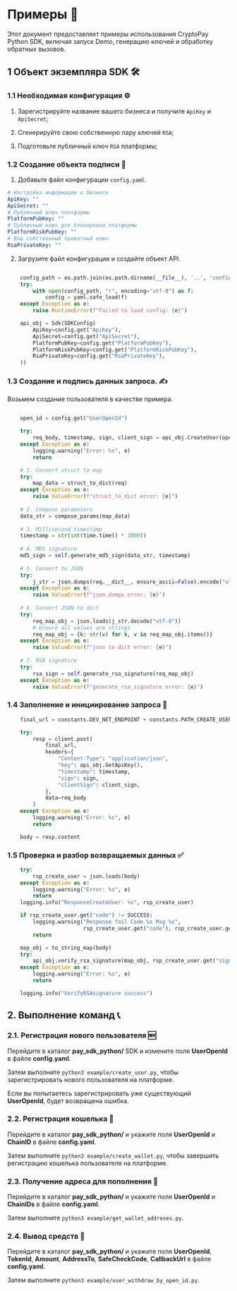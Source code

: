 # Примеры 📝

Этот документ предоставляет примеры использования CryptoPay Python SDK, включая запуск Demo, генерацию ключей и обработку обратных вызовов.

## 1 Объект экземпляра SDK 🛠️

### 1.1 Необходимая конфигурация ⚙️

1. Зарегистрируйте название вашего бизнеса и получите `ApiKey` и `ApiSecret`;

2. Сгенерируйте свою собственную пару ключей `RSA`;

3. Подготовьте публичный ключ `RSA` платформы;

### 1.2 Создание объекта подписи 🔏

1. Добавьте файл конфигурации `config.yaml`.

```yaml
# Настройка информации о бизнесе
ApiKey: ""
ApiSecret: ""
# Публичный ключ платформы
PlatformPubKey: ""
# Публичный ключ для блокировки платформы
PlatformRiskPubKey: ""
# Ваш собственный приватный ключ
RsaPrivateKey: ""
```

2. Загрузите файл конфигурации и создайте объект API.

```python

	config_path = os.path.join(os.path.dirname(__file__), '..', 'config.yaml')
    try:
        with open(config_path, "r", encoding="utf-8") as f:
            config = yaml.safe_load(f)
    except Exception as e:
        raise RuntimeError(f"Failed to load config: {e}")

    api_obj = Sdk(SDKConfig(
        ApiKey=config.get("ApiKey"),
        ApiSecret=config.get("ApiSecret"),
        PlatformPubKey=config.get("PlatformPubKey"),
        PlatformRiskPubKey=config.get("PlatformRiskPubKey"),
        RsaPrivateKey=config.get("RsaPrivateKey"),
    ))

```

### 1.3 Создание и подпись данных запроса. ✍️

Возьмем создание пользователя в качестве примера.

```python

    open_id = config.get("UserOpenId")

    try:
        req_body, timestamp, sign, client_sign = api_obj.CreateUser(open_id)
    except Exception as e:
        logging.warning("Error: %s", e)
        return

```

```python
    # 1. Convert struct to map
    try:
        map_data = struct_to_dict(req)
    except Exception as e:
        raise ValueError(f"struct_to_dict error: {e}")
    
    # 2. Compose parameters
    data_str = compose_params(map_data)
    
    # 3. Millisecond timestamp
    timestamp = str(int(time.time() * 1000))
    
    # 4. MD5 signature
    md5_sign = self.generate_md5_sign(data_str, timestamp)
    
    # 5. Convert to JSON
    try:
        j_str = json.dumps(req.__dict__, ensure_ascii=False).encode("utf-8")
    except Exception as e:
        raise ValueError(f"json.dumps error: {e}")
    
    # 6. Convert JSON to dict
    try:
        req_map_obj = json.loads(j_str.decode("utf-8"))
        # Ensure all values are strings
        req_map_obj = {k: str(v) for k, v in req_map_obj.items()}
    except Exception as e:
        raise ValueError(f"json to dict error: {e}")
    
    # 7. RSA signature
    try:
        rsa_sign = self.generate_rsa_signature(req_map_obj)
    except Exception as e:
        raise ValueError(f"generate_rsa_signature error: {e}")
```

### 1.4 Заполнение и инициирование запроса 🚀

```python
    final_url = constants.DEV_NET_ENDPOINT + constants.PATH_CREATE_USER

    try:
        resp = client.post(
            final_url,
            headers={
                "Content-Type": "application/json",
                "key": api_obj.GetApiKey(),
                "timestamp": timestamp,
                "sign": sign,
                "clientSign": client_sign,
            },
            data=req_body
        )
    except Exception as e:
        logging.warning("Error: %s", e)
        return

    body = resp.content

```

### 1.5 Проверка и разбор возвращаемых данных ✅

```python
    try:
        rsp_create_user = json.loads(body)
    except Exception as e:
        logging.warning("Error: %s", e)
        return
    logging.info("ResponseCreateUser: %s", rsp_create_user)

    if rsp_create_user.get("code") != SUCCESS:
        logging.warning("Response fail Code %s Msg %s",
                        rsp_create_user.get("code"), rsp_create_user.get("msg"))
        return

    map_obj = to_string_map(body)
    try:
        api_obj.verify_rsa_signature(map_obj, rsp_create_user.get("sign"))
    except Exception as e:
        logging.warning("Error: %s", e)
        return

    logging.info("VerifyRSAsignature success")

```

## 2. Выполнение команд 📞

### 2.1. Регистрация нового пользователя 🆕

Перейдите в каталог **pay\_sdk\_python/** SDK и измените поле **UserOpenId** в файле **config.yaml**.

Затем выполните `python3 example/create_user.py`, чтобы зарегистрировать нового пользователя на платформе.

Если вы попытаетесь зарегистрировать уже существующий **UserOpenId**, будет возвращена ошибка.

### 2.2. Регистрация кошелька 💼

Перейдите в каталог **pay\_sdk\_python/** и укажите поля **UserOpenId** и **ChainID** в файле **config.yaml**.

Затем выполните `python3 example/create_wallet.py`, чтобы завершить регистрацию кошелька пользователя на платформе.

### 2.3. Получение адреса для пополнения 📍

Перейдите в каталог **pay\_sdk\_python/** и укажите поля **UserOpenId** и **ChainIDs** в файле **config.yaml**.

Затем выполните `python3 example/get_wallet_addreses.py`.

### 2.4. Вывод средств 💸

Перейдите в каталог **pay\_sdk\_python/** и укажите поля **UserOpenId**, **TokenId**, **Amount**, **AddressTo**, **SafeCheckCode**, **CallbackUrl** в файле **config.yaml**.

Затем выполните `python3 example/user_withdraw_by_open_id.py`.
